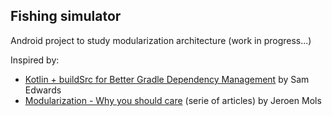 ## Fishing simulator

Android project to study modularization architecture
(work in progress...)

Inspired by:
- [Kotlin + buildSrc for Better Gradle Dependency Management](https://handstandsam.com/2018/02/11/kotlin-buildsrc-for-better-gradle-dependency-management/) by Sam Edwards
- [Modularization - Why you should care](https://jeroenmols.com/blog/2019/03/06/modularizationwhy/) (serie of articles) by Jeroen Mols
